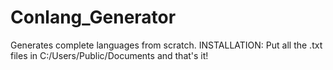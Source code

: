 # Conlang_Generator
Generates complete languages from scratch.
INSTALLATION:
Put all the .txt files in C:/Users/Public/Documents and that's it!

